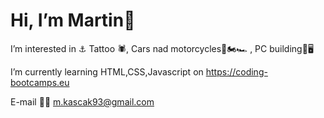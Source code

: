 # Hi, I’m Martin👋 

I’m interested in ⚓ Tattoo 🕷, Cars nad motorcycles🚗🏍🏎 , PC building🔞🖥

I’m currently learning HTML,CSS,Javascript on  https://coding-bootcamps.eu

E-mail 📩📩 m.kascak93@gmail.com


<!---
KAMA-Kasckak-Martin/KAMA-Kasckak-Martin is a ✨ special ✨ repository because its `README.md` (this file) appears on your GitHub profile.
You can click the Preview link to take a look at your changes.
--->
